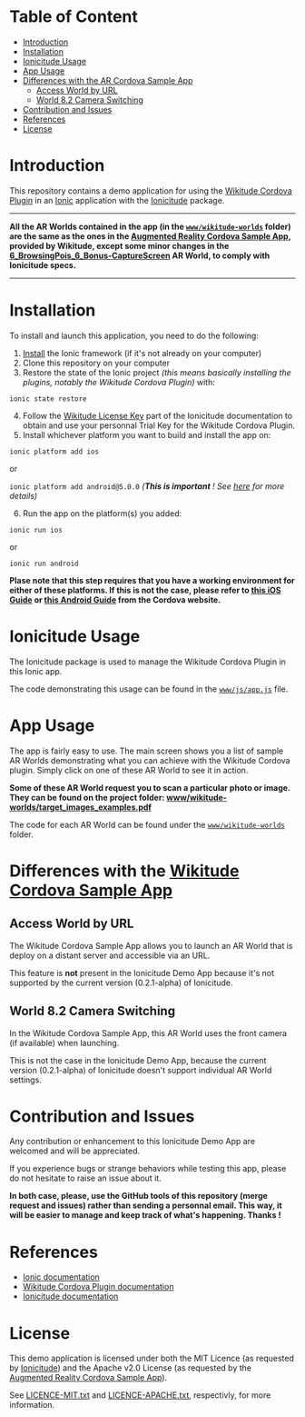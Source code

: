 # Table of Content
<!-- START doctoc generated TOC please keep comment here to allow auto update -->
<!-- DON'T EDIT THIS SECTION, INSTEAD RE-RUN doctoc TO UPDATE -->


- [Introduction](#introduction)
- [Installation](#installation)
- [Ionicitude Usage](#ionicitude-usage)
- [App Usage](#app-usage)
- [Differences with the AR Cordova Sample App](#differences-with-the-ar-cordova-sample-app)
  - [Access World by URL](#access-world-by-url)
  - [World 8.2 Camera Switching](#world-82-camera-switching)
- [Contribution and Issues](#contribution-and-issues)
- [References](#references)
- [License](#license)

<!-- END doctoc generated TOC please keep comment here to allow auto update -->

# Introduction
This repository contains a demo application for using the [Wikitude Cordova Plugin](http://www.wikitude.com/developer/documentation/phonegap) in an [Ionic](http://ionicframework.com/) application with the [Ionicitude](https://github.com/Tazaf/ionicitude) package.

---
**All the AR Worlds contained in the app (in the [`www/wikitude-worlds`](https://github.com/Tazaf/IonicitudeDemoApp/tree/master/www/wikitude-worlds) folder) are the same as the ones in the [Augmented Reality Cordova Sample App](https://github.com/Wikitude/wikitude-cordova-plugin-samples), provided by Wikitude, except some minor changes in the [6_BrowsingPois_6_Bonus-CaptureScreen](https://github.com/Tazaf/IonicitudeDemoApp/tree/master/www/wikitude-worlds/6_BrowsingPois_6_Bonus-CaptureScreen) AR World, to comply with Ionicitude specs.**

---

# Installation
To install and launch this application, you need to do the following:

1. [Install](http://ionicframework.com/getting-started/) the Ionic framework (if it's not already on your computer)
2. Clone this repository on your computer
3. Restore the state of the Ionic project _(this means basically installing the plugins, notably the Wikitude Cordova Plugin)_ with:

  `ionic state restore`

4. Follow the [Wikitude License Key](https://github.com/Tazaf/ionicitude/wiki/Installing-the-Wikitude-plugin#wikitude-licence-key) part of the Ionicitude documentation to obtain and use your personnal Trial Key for the Wikitude Cordova Plugin.
5. Install whichever platform you want to build and install the app on:
  
  `ionic platform add ios`
  
  or
  
  `ionic platform add android@5.0.0` _(**This is important** ! See [here](https://github.com/Tazaf/ionicitude/wiki/Installing-the-Wikitude-plugin#android-platform-version-500) for more details)_

6. Run the app on the platform(s) you added:
 
  `ionic run ios`

  or

  `ionic run android`
  
  **Plase note that this step requires that you have a working environment for either of these platforms. If this is not the case, please refer to [this iOS Guide](https://cordova.apache.org/docs/en/latest/guide/platforms/ios/index.html) or [this Android Guide](https://cordova.apache.org/docs/en/latest/guide/platforms/android/index.html) from the Cordova website.**

# Ionicitude Usage
The Ionicitude package is used to manage the Wikitude Cordova Plugin in this Ionic app.

The code demonstrating this usage can be found in the [`www/js/app.js`](https://github.com/Tazaf/IonicitudeDemoApp/blob/master/www/js/app.js) file.

# App Usage
The app is fairly easy to use. The main screen shows you a list of sample AR Worlds demonstrating what you can achieve with the Wikitude Cordova plugin. Simply click on one of these AR World to see it in action.

**Some of these AR World request you to scan a particular photo or image. They can be found on the project folder: [www/wikitude-worlds/target_images_examples.pdf](https://github.com/Tazaf/IonicitudeDemoApp/blob/master/www/wikitude-worlds/target_images_examples.pdf)**

The code for each AR World can be found under the [`www/wikitude-worlds`](https://github.com/Tazaf/IonicitudeDemoApp/blob/master/www/wikitude-worlds/) folder.

# Differences with the [Wikitude Cordova Sample App](https://github.com/Tazaf/WikitudeCordovaDemoApp)

## Access World by URL

The Wikitude Cordova Sample App allows you to launch an AR World that is deploy on a distant server and accessible via an URL.

This feature is **not** present in the Ionicitude Demo App because it's not supported by the current version (0.2.1-alpha) of Ionicitude.

## World 8.2 Camera Switching

In the Wikitude Cordova Sample App, this AR World uses the front camera (if available) when launching.

This is not the case in the Ionicitude Demo App, because the current version (0.2.1-alpha) of Ionicitude doesn't support individual AR World settings.

# Contribution and Issues

Any contribution or enhancement to this Ionicitude Demo App are welcomed and will be appreciated.

If you experience bugs or strange behaviors while testing this app, please do not hesitate to raise an issue about it.

**In both case, please, use the GitHub tools of this repository (merge request and issues) rather than sending a personnal email. This way, it will be easier to manage and keep track of what's happening. Thanks !**

# References
- [Ionic documentation](http://ionicframework.com/docs/)
- [Wikitude Cordova Plugin documentation](http://www.wikitude.com/developer/documentation/phonegap)
- [Ionicitude documentation](https://github.com/Tazaf/ionicitude)

# License
This demo application is licensed under both the MIT Licence (as requested by [Ionicitude](https://github.com/Tazaf/ionicitude#license)) and the Apache v2.0 License (as requested by the [Augmented Reality Cordova Sample App](https://github.com/Wikitude/wikitude-cordova-plugin-samples#license)).

See [LICENCE-MIT.txt](https://github.com/Tazaf/IonicitudeDemoApp/blob/master/LICENSE-MIT.txt) and [LICENCE-APACHE.txt](https://github.com/Tazaf/IonicitudeDemoApp/blob/master/LICENSE-APACHE.txt), respectivly, for more information.
